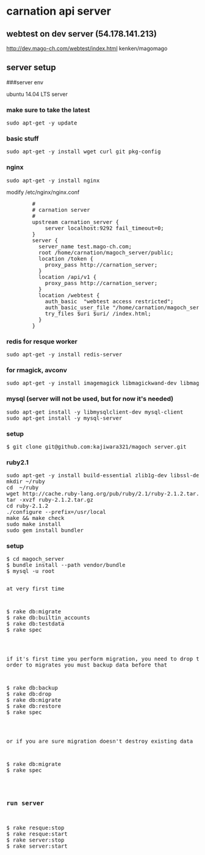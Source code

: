 # carnation api server

## webtest on dev server (54.178.141.213)

http://dev.mago-ch.com/webtest/index.html kenken/magomago

## server setup

###server env

ubuntu 14.04 LTS server

### make sure to take the latest

<pre>
sudo apt-get -y update
</pre>

### basic stuff

<pre>
sudo apt-get -y install wget curl git pkg-config
</pre>

### nginx

<pre>
sudo apt-get -y install nginx
</pre>

modify /etc/nginx/nginx.conf

<pre>
        #
        # carnation server
        #
        upstream carnation_server {
            server localhost:9292 fail_timeout=0;
        }
        server {
          server_name test.mago-ch.com;
          root /home/carnation/magoch_server/public;
          location /token {
            proxy_pass http://carnation_server;
          }
          location /api/v1 {
            proxy_pass http://carnation_server;
          }
          location /webtest {
            auth_basic  "webtest access restricted";
            auth_basic_user_file "/home/carnation/magoch_server/server/htpasswd.webtest";
            try_files $uri $uri/ /index.html;
          }
        }
</pre>

### redis for resque worker

<pre>
sudo apt-get -y install redis-server
</pre>

### for rmagick, avconv

<pre>
sudo apt-get -y install imagemagick libmagickwand-dev libmagic-dev libav-tools libimage-exiftool-perl
</pre>

### mysql (server will not be used, but for now it's needed)

<pre>
sudo apt-get install -y libmysqlclient-dev mysql-client
sudo apt-get install -y mysql-server
</pre>

### setup 

<pre>
$ git clone git@github.com:kajiwara321/magoch_server.git
</pre>

### ruby2.1

<pre>
sudo apt-get -y install build-essential zlib1g-dev libssl-dev libreadline6-dev libyaml-dev
mkdir ~/ruby
cd  ~/ruby
wget http://cache.ruby-lang.org/pub/ruby/2.1/ruby-2.1.2.tar.gz
tar -xvzf ruby-2.1.2.tar.gz
cd ruby-2.1.2
./configure --prefix=/usr/local
make && make check
sudo make install
sudo gem install bundler
</pre>


### setup 

<pre>
$ cd magoch_server 
$ bundle install --path vendor/bundle
$ mysql -u root <db/initialize_database.sql (or create db in AWS admin console RDS)
</pre>

at very first time

<pre>
$ rake db:migrate
$ rake db:builtin_accounts
$ rake db:testdata
$ rake spec
</pre>

if it's first time you perform migration, you need to drop tables in order to migrates
you must backup data before that

<pre>
$ rake db:backup
$ rake db:drop
$ rake db:migrate
$ rake db:restore
$ rake spec
</pre>

or if you are sure migration doesn't destroy existing data

<pre>
$ rake db:migrate
$ rake spec
</pre>

### run server

<pre>
$ rake resque:stop
$ rake resque:start
$ rake server:stop
$ rake server:start
</pre>





